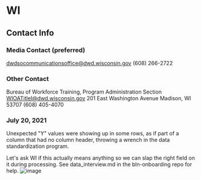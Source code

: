 # WI
## Contact Info
### Media Contact (preferred)
dwdsocommunicationsoffice@dwd.wisconsin.gov
(608) 266-2722

### Other Contact
Bureau of Workforce Training, Program Administration Section
WIOATitleI@dwd.wisconsin.gov
201 East Washington Avenue
Madison, WI 53707
(608) 405-4070

### July 20, 2021
Unexpected "Y" values were showing up in some rows, as if part of a column that had no column header, throwing a wrench in the data standardization program.

Let's ask WI if this actually means anything so we can slap the right field on it during processing. See data_interview.md in the bln-onboarding repo for help.
![image](https://user-images.githubusercontent.com/20691507/126409338-d15fa093-3a2b-48de-9c1f-7b1dea380bc0.png)
